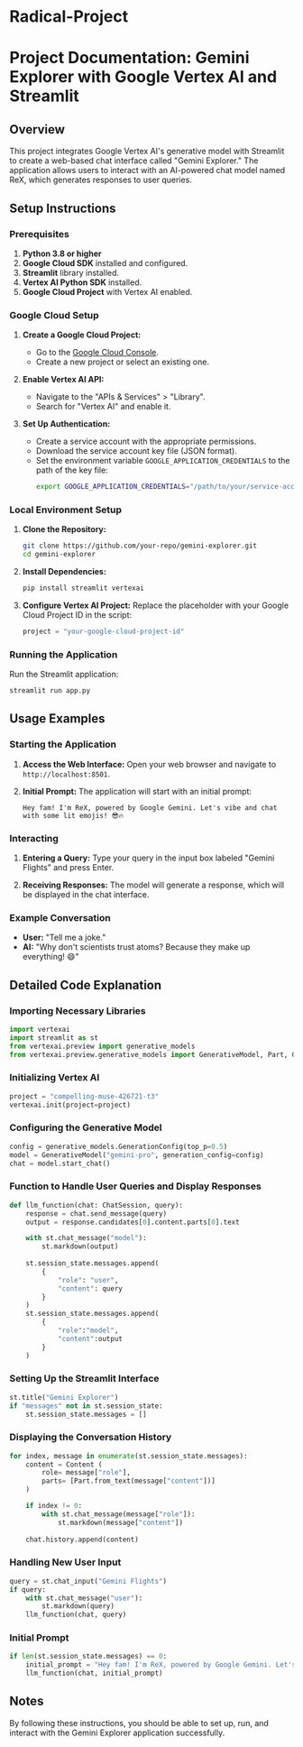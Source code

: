 # Radical-Project
# Project Documentation: Gemini Explorer with Google Vertex AI and Streamlit

## Overview

This project integrates Google Vertex AI's generative model with Streamlit to create a web-based chat interface called "Gemini Explorer." The application allows users to interact with an AI-powered chat model named ReX, which generates responses to user queries.

## Setup Instructions

### Prerequisites

1. **Python 3.8 or higher**
2. **Google Cloud SDK** installed and configured.
3. **Streamlit** library installed.
4. **Vertex AI Python SDK** installed.
5. **Google Cloud Project** with Vertex AI enabled.

### Google Cloud Setup

1. **Create a Google Cloud Project:**
   - Go to the [Google Cloud Console](https://console.cloud.google.com/).
   - Create a new project or select an existing one.

2. **Enable Vertex AI API:**
   - Navigate to the "APIs & Services" > "Library".
   - Search for "Vertex AI" and enable it.

3. **Set Up Authentication:**
   - Create a service account with the appropriate permissions.
   - Download the service account key file (JSON format).
   - Set the environment variable `GOOGLE_APPLICATION_CREDENTIALS` to the path of the key file:
     ```bash
     export GOOGLE_APPLICATION_CREDENTIALS="/path/to/your/service-account-file.json"
     ```

### Local Environment Setup

1. **Clone the Repository:**
   ```bash
   git clone https://github.com/your-repo/gemini-explorer.git
   cd gemini-explorer
   ```

2. **Install Dependencies:**
   ```bash
   pip install streamlit vertexai
   ```

3. **Configure Vertex AI Project:**
   Replace the placeholder with your Google Cloud Project ID in the script:
   ```python
   project = "your-google-cloud-project-id"
   ```

### Running the Application

Run the Streamlit application:
```bash
streamlit run app.py
```

## Usage Examples

### Starting the Application

1. **Access the Web Interface:**
   Open your web browser and navigate to `http://localhost:8501`.

2. **Initial Prompt:**
   The application will start with an initial prompt:
   ```
   Hey fam! I'm ReX, powered by Google Gemini. Let's vibe and chat with some lit emojis! 😎🔥
   ```

### Interacting

1. **Entering a Query:**
   Type your query in the input box labeled "Gemini Flights" and press Enter.
   
2. **Receiving Responses:**
   The model will generate a response, which will be displayed in the chat interface.

### Example Conversation

- **User:** "Tell me a joke."
- **AI:** "Why don't scientists trust atoms? Because they make up everything! 😄"

## Detailed Code Explanation

### Importing Necessary Libraries

```python
import vertexai
import streamlit as st
from vertexai.preview import generative_models
from vertexai.preview.generative_models import GenerativeModel, Part, Content, ChatSession
```

### Initializing Vertex AI

```python
project = "compelling-muse-426721-t3"
vertexai.init(project=project)
```

### Configuring the Generative Model

```python
config = generative_models.GenerationConfig(top_p=0.5)
model = GenerativeModel("gemini-pro", generation_config=config)
chat = model.start_chat()
```

### Function to Handle User Queries and Display Responses

```python
def llm_function(chat: ChatSession, query):
    response = chat.send_message(query)
    output = response.candidates[0].content.parts[0].text

    with st.chat_message("model"):
        st.markdown(output)
        
    st.session_state.messages.append(
        {
            "role": "user",
            "content": query
        }
    )
    st.session_state.messages.append(
        {
            "role":"model",
            "content":output
        }
    )
```

### Setting Up the Streamlit Interface

```python
st.title("Gemini Explorer")
if "messages" not in st.session_state:
    st.session_state.messages = []
```

### Displaying the Conversation History

```python
for index, message in enumerate(st.session_state.messages):
    content = Content (
        role= message["role"],
        parts= [Part.from_text(message["content"])]
    )

    if index != 0:
        with st.chat_message(message["role"]):
            st.markdown(message["content"])
    
    chat.history.append(content)
```

### Handling New User Input

```python
query = st.chat_input("Gemini Flights")
if query:
    with st.chat_message("user"):
        st.markdown(query)
    llm_function(chat, query)
```

### Initial Prompt

```python
if len(st.session_state.messages) == 0:
    initial_prompt = "Hey fam! I'm ReX, powered by Google Gemini. Let's vibe and chat with some lit emojis! 😎🔥"
    llm_function(chat, initial_prompt)
```

## Notes

By following these instructions, you should be able to set up, run, and interact with the Gemini Explorer application successfully. 
